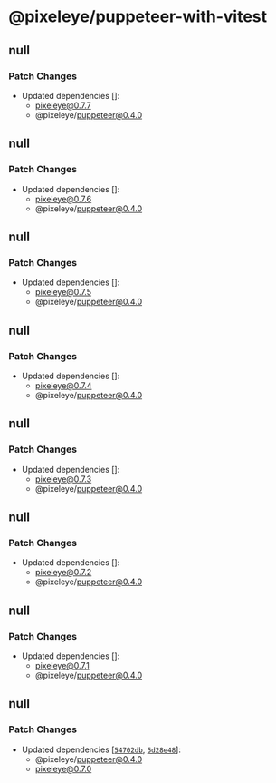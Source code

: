 # @pixeleye/puppeteer-with-vitest

## null

### Patch Changes

- Updated dependencies []:
  - pixeleye@0.7.7
  - @pixeleye/puppeteer@0.4.0

## null

### Patch Changes

- Updated dependencies []:
  - pixeleye@0.7.6
  - @pixeleye/puppeteer@0.4.0

## null

### Patch Changes

- Updated dependencies []:
  - pixeleye@0.7.5
  - @pixeleye/puppeteer@0.4.0

## null

### Patch Changes

- Updated dependencies []:
  - pixeleye@0.7.4
  - @pixeleye/puppeteer@0.4.0

## null

### Patch Changes

- Updated dependencies []:
  - pixeleye@0.7.3
  - @pixeleye/puppeteer@0.4.0

## null

### Patch Changes

- Updated dependencies []:
  - pixeleye@0.7.2
  - @pixeleye/puppeteer@0.4.0

## null

### Patch Changes

- Updated dependencies []:
  - pixeleye@0.7.1
  - @pixeleye/puppeteer@0.4.0

## null

### Patch Changes

- Updated dependencies [[`54702db`](https://github.com/pixeleye-io/pixeleye/commit/54702db29c7d86770c0d5db7a33a3e931f2a55fb), [`5d28e48`](https://github.com/pixeleye-io/pixeleye/commit/5d28e486d4bdd6f2c04b996681600a6eef500ed8)]:
  - @pixeleye/puppeteer@0.4.0
  - pixeleye@0.7.0
